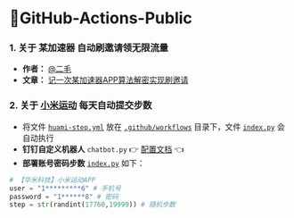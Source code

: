 # 🌈GitHub-Actions-Public

### 1. **关于 某加速器 自动刷邀请领无限流量**
* **作者：** [@二毛](https://erma0.cn)
* **文章：** [记一次某加速器APP算法解密实现刷邀请](https://segmentfault.com/a/1190000040012580)

### 2. **关于 [小米运动](https://app.mi.com/details?id=com.xiaomi.hm.health) 每天自动提交步数**
* 将文件 [`huami-step.yml`](https://github.com/s757129/GitHub-Actions-Public/blob/main/huami-step/huami-step.yml) 放在 [`.github/workflows`](https://github.com/s757129/GitHub-Actions-Public/tree/main/.github/workflows) 目录下，文件 [`index.py`](https://github.com/s757129/GitHub-Actions-Public/blob/main/huami-step/index.py) 会自动执行
* **钉钉自定义机器人** `chatbot.py` 👉 [配置文档](https://github.com/zhuifengshen/DingtalkChatbot) 👈
* **部署账号密码步数** [`index.py`](https://github.com/s757129/GitHub-Actions-Public/blob/main/huami-step/index.py) 如下：
```python
# 【华米科技】小米运动APP
user = "1*********6" # 手机号
password = "1******8" # 密码
step = str(randint(17760,19999)) # 随机步数
```


